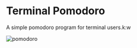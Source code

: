 # Terminal Pomodoro

A simple pomodoro program for terminal users.k:w

![pomodoro](https://user-images.githubusercontent.com/49165465/221404736-504d3b64-c6f4-41f5-8126-629691377e40.png)
